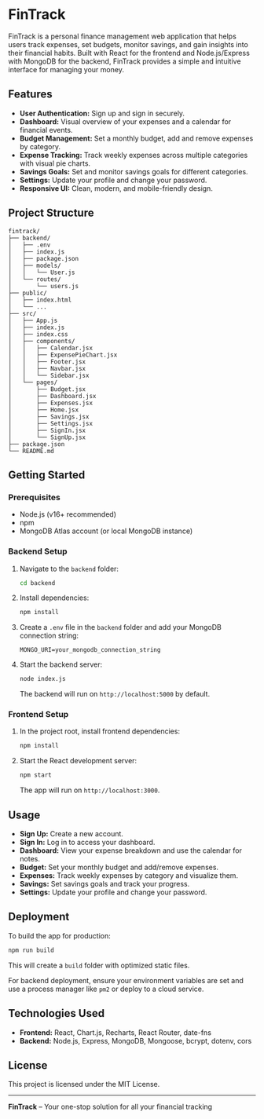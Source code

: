 # FinTrack

FinTrack is a personal finance management web application that helps users track expenses, set budgets, monitor savings, and gain insights into their financial habits. Built with React for the frontend and Node.js/Express with MongoDB for the backend, FinTrack provides a simple and intuitive interface for managing your money.

## Features

- **User Authentication:** Sign up and sign in securely.
- **Dashboard:** Visual overview of your expenses and a calendar for financial events.
- **Budget Management:** Set a monthly budget, add and remove expenses by category.
- **Expense Tracking:** Track weekly expenses across multiple categories with visual pie charts.
- **Savings Goals:** Set and monitor savings goals for different categories.
- **Settings:** Update your profile and change your password.
- **Responsive UI:** Clean, modern, and mobile-friendly design.

## Project Structure

```
fintrack/
├── backend/
│   ├── .env
│   ├── index.js
│   ├── package.json
│   ├── models/
│   │   └── User.js
│   └── routes/
│       └── users.js
├── public/
│   ├── index.html
│   └── ...
├── src/
│   ├── App.js
│   ├── index.js
│   ├── index.css
│   ├── components/
│   │   ├── Calendar.jsx
│   │   ├── ExpensePieChart.jsx
│   │   ├── Footer.jsx
│   │   ├── Navbar.jsx
│   │   └── Sidebar.jsx
│   └── pages/
│       ├── Budget.jsx
│       ├── Dashboard.jsx
│       ├── Expenses.jsx
│       ├── Home.jsx
│       ├── Savings.jsx
│       ├── Settings.jsx
│       ├── SignIn.jsx
│       └── SignUp.jsx
├── package.json
└── README.md
```

## Getting Started

### Prerequisites

- Node.js (v16+ recommended)
- npm
- MongoDB Atlas account (or local MongoDB instance)

### Backend Setup

1. Navigate to the `backend` folder:

   ```sh
   cd backend
   ```

2. Install dependencies:

   ```sh
   npm install
   ```

3. Create a `.env` file in the `backend` folder and add your MongoDB connection string:

   ```
   MONGO_URI=your_mongodb_connection_string
   ```

4. Start the backend server:

   ```sh
   node index.js
   ```

   The backend will run on `http://localhost:5000` by default.

### Frontend Setup

1. In the project root, install frontend dependencies:

   ```sh
   npm install
   ```

2. Start the React development server:

   ```sh
   npm start
   ```

   The app will run on `http://localhost:3000`.

## Usage

- **Sign Up:** Create a new account.
- **Sign In:** Log in to access your dashboard.
- **Dashboard:** View your expense breakdown and use the calendar for notes.
- **Budget:** Set your monthly budget and add/remove expenses.
- **Expenses:** Track weekly expenses by category and visualize them.
- **Savings:** Set savings goals and track your progress.
- **Settings:** Update your profile and change your password.

## Deployment

To build the app for production:

```sh
npm run build
```

This will create a `build` folder with optimized static files.

For backend deployment, ensure your environment variables are set and use a process manager like `pm2` or deploy to a cloud service.

## Technologies Used

- **Frontend:** React, Chart.js, Recharts, React Router, date-fns
- **Backend:** Node.js, Express, MongoDB, Mongoose, bcrypt, dotenv, cors

## License

This project is licensed under the MIT License.

---

**FinTrack** – Your one-stop solution for all your financial tracking
